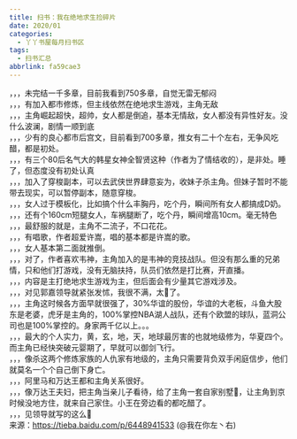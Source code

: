 ```yaml
---
title: 扫书：我在绝地求生捡碎片
date: 2020/01
categories:
  - 丫丫书屋每月扫书区
tags:
  - 扫书汇总
abbrlink: fa59cae3
---
```



，，，未完结一千多章，目前我看到750多章，自觉无雷无郁闷  
，，，有加入都市修炼，但主线依然在绝地求生游戏，主角无敌  
，，，主角崛起超快，超帅，女人都是倒追，基本无情敌，女人都没有异性好友。没什么波澜，剧情一顺到底  
，，，少有的良心都市后宫文，目前看到700多章，推女有二十个左右，无争风吃醋，都是初处。  
，，，有三个80后名气大的韩星女神全智贤这种（作者为了情结收的），是非处。睡了，但态度没有初处认真  
，，，加入了穿梭副本，可以去武侠世界肆意妄为，收妹子杀主角。但妹子暂时不能带去现实，可以暂停副本，随意穿梭。  
，，，女人过于模板化，比如搞个什么丰胸丹，吃个丹，瞬间所有女人都搞成D奶。  
，，，还有个160cm短腿女人，车祸腿断了，吃个丹，瞬间增高10cm。毫无特色  
，，，最舒服的就是，主角不二流子，不口花花。  
，，，有唱歌，作者超爱许嵩，唱的基本都是许嵩的歌。  
，，，女人基本第二面就推倒。  
，，，对了，作者喜欢韦神，主角加入的是韦神的竞技战队。但没有那么重的兄弟情，只和他们打游戏，没有无脑扶持，队员们依然是打比赛，开直播。  
，，，内容是主打绝地求生游戏为主，但后面会有少量其它游戏涉及。  
，，，对见郭嘉领导就紧张发怵，我很不满，太🐶了。  
，，，主角这时候各方面早就很强了，30%华谊的股份，华谊的大老板，斗鱼大股东是老婆，虎牙是主角的，100%掌控NBA湖人战队，还有个欧盟的球队，蓝洞公司也是100%掌控的。身家两千亿以上。。。  
，，，最大的个人实力，黄，玄，地，天，地球最厉害的也就地级修为，华夏四个。而主角已经快突破元婴期了，早就可以御剑飞行。  
，，，像杀这两个修炼家族的人仇家有地级的，主角只需要背负双手闲庭信步，他们就莫名一个个自己倒下身亡。  
，，，阿里马和万达王都和主角关系很好。  
，，，像万达王夫妇，把主角当亲儿子看待，给了主角一套自家别墅🔑，让主角到京时候没地方住，就来自己家住。小王在旁边看的都吃醋了。  
，，，见领导就写的这么🐶  
来源：https://tieba.baidu.com/p/6448941533  (@我在你左丶右)  
